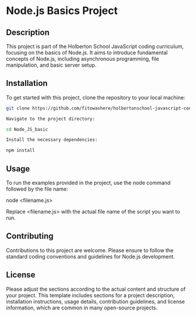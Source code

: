 # Node.js Basics Project

## Description

This project is part of the Holberton School JavaScript coding curriculum, focusing on the basics of Node.js. It aims to introduce fundamental concepts of Node.js, including asynchronous programming, file manipulation, and basic server setup.

## Installation

To get started with this project, clone the repository to your local machine:

```bash
git clone https://github.com/fitowashere/holbertonschool-javascript-coding/tree/main/Node_JS_basic

Navigate to the project directory:

cd Node_JS_basic

Install the necessary dependencies:

npm install
```
## Usage

To run the examples provided in the project, use the node command followed by the file name:

node <filename.js>

Replace <filename.js> with the actual file name of the script you want to run.

## Contributing

Contributions to this project are welcome. Please ensure to follow the standard coding conventions and guidelines for Node.js development.

## License

Please adjust the sections according to the actual content and structure of your project. This template includes sections for a project description, installation instructions, usage details, contribution guidelines, and license information, which are common in many open-source projects.

